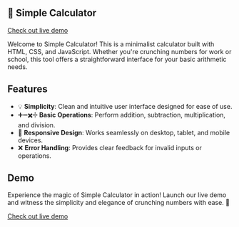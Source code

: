 ## 🧮 Simple Calculator

[Check out live demo](https://calcibyanshu.netlify.app/)

Welcome to Simple Calculator! This is a minimalist calculator built with HTML, CSS, and JavaScript. Whether you're crunching numbers for work or school, this tool offers a straightforward interface for your basic arithmetic needs.

## Features
- 💡 **Simplicity**: Clean and intuitive user interface designed for ease of use.
- ➕➖✖️➗ **Basic Operations**: Perform addition, subtraction, multiplication, and division.
- 📱 **Responsive Design**: Works seamlessly on desktop, tablet, and mobile devices.
- ❌ **Error Handling**: Provides clear feedback for invalid inputs or operations.

## Demo
Experience the magic of Simple Calculator in action! Launch our live demo and witness the simplicity and elegance of crunching numbers with ease. 🚀

[Check out live demo](https://calcibyanshu.netlify.app/)
